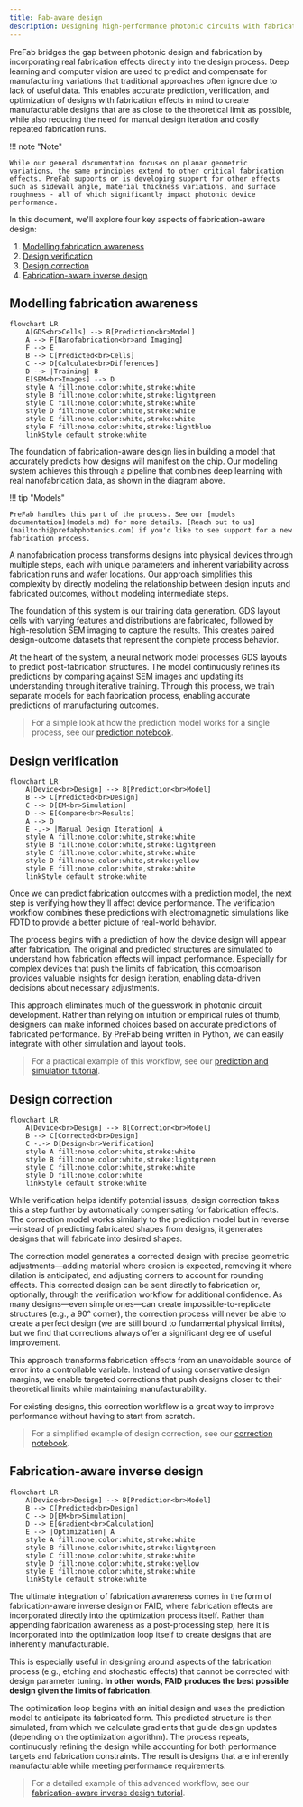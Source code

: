 ```yaml
---
title: Fab-aware design
description: Designing high-performance photonic circuits with fabrication-aware modeling.
---
```


PreFab bridges the gap between photonic design and fabrication by incorporating real fabrication effects directly into the design process. Deep learning and computer vision are used to predict and compensate for manufacturing variations that traditional approaches often ignore due to lack of useful data. This enables accurate prediction, verification, and optimization of designs with fabrication effects in mind to create manufacturable designs that are as close to the theoretical limit as possible, while also reducing the need for manual design iteration and costly repeated fabrication runs.

!!! note "Note"

    While our general documentation focuses on planar geometric variations, the same principles extend to other critical fabrication effects. PreFab supports or is developing support for other effects such as sidewall angle, material thickness variations, and surface roughness - all of which significantly impact photonic device performance.

In this document, we'll explore four key aspects of fabrication-aware design:

1. [Modelling fabrication awareness](#modelling-fabrication-awareness)
2. [Design verification](#design-verification)
3. [Design correction](#design-correction)
4. [Fabrication-aware inverse design](#fabrication-aware-inverse-design)

## Modelling fabrication awareness

```mermaid
flowchart LR
    A[GDS<br>Cells] --> B[Prediction<br>Model]
    A --> F[Nanofabrication<br>and Imaging]
    F --> E
    B --> C[Predicted<br>Cells]
    C --> D[Calculate<br>Differences]
    D --> |Training| B
    E[SEM<br>Images] --> D
    style A fill:none,color:white,stroke:white
    style B fill:none,color:white,stroke:lightgreen
    style C fill:none,color:white,stroke:white
    style D fill:none,color:white,stroke:white
    style E fill:none,color:white,stroke:white
    style F fill:none,color:white,stroke:lightblue
    linkStyle default stroke:white
```

The foundation of fabrication-aware design lies in building a model that accurately predicts how designs will manifest on the chip. Our modeling system achieves this through a pipeline that combines deep learning with real nanofabrication data, as shown in the diagram above.

!!! tip "Models"

    PreFab handles this part of the process. See our [models documentation](models.md) for more details. [Reach out to us](mailto:hi@prefabphotonics.com) if you'd like to see support for a new fabrication process.

A nanofabrication process transforms designs into physical devices through multiple steps, each with unique parameters and inherent variability across fabrication runs and wafer locations. Our approach simplifies this complexity by directly modeling the relationship between design inputs and fabricated outcomes, without modeling intermediate steps.

The foundation of this system is our training data generation. GDS layout cells with varying features and distributions are fabricated, followed by high-resolution SEM imaging to capture the results. This creates paired design-outcome datasets that represent the complete process behavior.

At the heart of the system, a neural network model processes GDS layouts to predict post-fabrication structures. The model continuously refines its predictions by comparing against SEM images and updating its understanding through iterative training. Through this process, we train separate models for each fabrication process, enabling accurate predictions of manufacturing outcomes.

> For a simple look at how the prediction model works for a single process, see our [prediction notebook](examples/1_prediction.ipynb).

## Design verification

```mermaid
flowchart LR
    A[Device<br>Design] --> B[Prediction<br>Model]
    B --> C[Predicted<br>Design]
    C --> D[EM<br>Simulation]
    D --> E[Compare<br>Results]
    A --> D
    E -.-> |Manual Design Iteration| A
    style A fill:none,color:white,stroke:white
    style B fill:none,color:white,stroke:lightgreen
    style C fill:none,color:white,stroke:white
    style D fill:none,color:white,stroke:yellow
    style E fill:none,color:white,stroke:white
    linkStyle default stroke:white
```

Once we can predict fabrication outcomes with a prediction model, the next step is verifying how they'll affect device performance. The verification workflow combines these predictions with electromagnetic simulations like FDTD to provide a better picture of real-world behavior.

The process begins with a prediction of how the device design will appear after fabrication. The original and predicted structures are simulated to understand how fabrication effects will impact performance. Especially for complex devices that push the limits of fabrication, this comparison provides valuable insights for design iteration, enabling data-driven decisions about necessary adjustments.

This approach eliminates much of the guesswork in photonic circuit development. Rather than relying on intuition or empirical rules of thumb, designers can make informed choices based on accurate predictions of fabricated performance. By PreFab being written in Python, we can easily integrate with other simulation and layout tools.

> For a practical example of this workflow, see our [prediction and simulation tutorial](examples/5_prediction_simulation.ipynb).

## Design correction

```mermaid
flowchart LR
    A[Device<br>Design] --> B[Correction<br>Model]
    B --> C[Corrected<br>Design]
    C -.-> D[Design<br>Verification]
    style A fill:none,color:white,stroke:white
    style B fill:none,color:white,stroke:lightgreen
    style C fill:none,color:white,stroke:white
    style D fill:none,color:white
    linkStyle default stroke:white
```

While verification helps identify potential issues, design correction takes this a step further by automatically compensating for fabrication effects. The correction model works similarly to the prediction model but in reverse—instead of predicting fabricated shapes from designs, it generates designs that will fabricate into desired shapes.

The correction model generates a corrected design with precise geometric adjustments—adding material where erosion is expected, removing it where dilation is anticipated, and adjusting corners to account for rounding effects. This corrected design can be sent directly to fabrication or, optionally, through the verification workflow for additional confidence. As many designs—even simple ones—can create impossible-to-replicate structures (e.g., a 90° corner), the correction process will never be able to create a perfect design (we are still bound to fundamental physical limits), but we find that corrections always offer a significant degree of useful improvement.

This approach transforms fabrication effects from an unavoidable source of error into a controllable variable. Instead of using conservative design margins, we enable targeted corrections that push designs closer to their theoretical limits while maintaining manufacturability.

For existing designs, this correction workflow is a great way to improve performance without having to start from scratch.

> For a simplified example of design correction, see our [correction notebook](examples/2_correction.ipynb).

## Fabrication-aware inverse design

```mermaid
flowchart LR
    A[Device<br>Design] --> B[Prediction<br>Model]
    B --> C[Predicted<br>Design]
    C --> D[EM<br>Simulation]
    D --> E[Gradient<br>Calculation]
    E --> |Optimization| A
    style A fill:none,color:white,stroke:white
    style B fill:none,color:white,stroke:lightgreen
    style C fill:none,color:white,stroke:white
    style D fill:none,color:white,stroke:yellow
    style E fill:none,color:white,stroke:white
    linkStyle default stroke:white
```

The ultimate integration of fabrication awareness comes in the form of fabrication-aware inverse design or FAID, where fabrication effects are incorporated directly into the optimization process itself. Rather than appending fabrication awareness as a post-processing step, here it is incorporated into the optimization loop itself to create designs that are inherently manufacturable.

This is especially useful in designing around aspects of the fabrication process (e.g., etching and stochastic effects) that cannot be corrected with design parameter tuning. **In other words, FAID produces the best possible design given the limits of fabrication.**

The optimization loop begins with an initial design and uses the prediction model to anticipate its fabricated form. This predicted structure is then simulated, from which we calculate gradients that guide design updates (depending on the optimization algorithm). The process repeats, continuously refining the design while accounting for both performance targets and fabrication constraints. The result is designs that are inherently manufacturable while meeting performance requirements.

> For a detailed example of this advanced workflow, see our [fabrication-aware inverse design tutorial](examples/6_fabrication-aware_inverse_design.ipynb).
